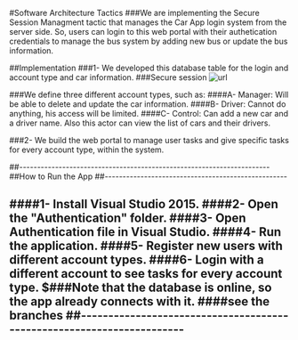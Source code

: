 
#Software Architecture Tactics
###We are implementing the Secure Session Managment tactic that manages the Car App login system from the server side. So, users can login to this web portal with their authetication credentials to manage the bus system by adding new bus or update the bus information.

##Implementation
###1- We developed this database table for the login and account type and car information.
###Secure session
![url](http://attach.alruabye.net/SoftwareArchitectureTactics/SSMDataBase.png)

###We define three different account types, such as:
####A- Manager: Will be able to delete and update the car information.
####B- Driver: Cannot do anything, his access will be limited.
####C- Control: Can add a new car and a driver name. Also this actor can view the list of cars and their drivers.


###2-  We build the web portal to manage user tasks and give specific tasks for every account type, within the system.
 
##----------------------------------------------------------------------
##How to Run the App
##---------------------------------------------------

####1- Install Visual Studio 2015.
####2- Open the "Authentication" folder.
####3- Open Authentication file in Visual Studio.
####4- Run the application.
####5- Register new  users with different account types. 
####6- Login with a different account to see tasks for every account type.
$###Note that the database is online, so the app already connects with it.
####see the branches
##----------------------------------------------------------------------
--
 
